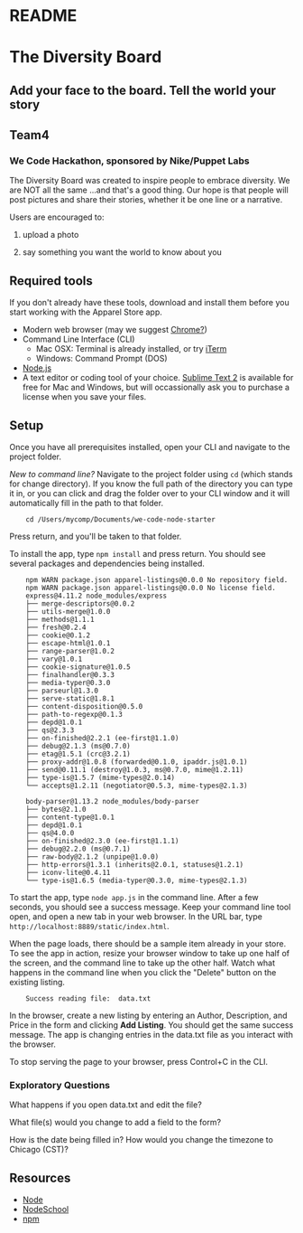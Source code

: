 # README

# The Diversity Board #
## Add your face to the board.  Tell the world your story ##

## Team4 ##
### We Code Hackathon, sponsored by Nike/Puppet Labs ###

The Diversity Board was created to inspire people to embrace diversity.  We are NOT all the same ...and that's a good thing.  Our hope is that people will post pictures and share their stories, whether it be one line or a narrative.  

Users are encouraged to:

1. upload a photo

2. say something you want the world to know about you

## Required tools

If you don't already have these tools, download and install them before you start working with the Apparel Store app.

* Modern web browser (may we suggest [Chrome?](https://www.google.com/chrome/browser))
* Command Line Interface (CLI)
	* Mac OSX: Terminal is already installed, or try [iTerm](https://www.iterm2.com/)
	* Windows: Command Prompt (DOS)
* [Node.js](https://nodejs.org/download/)
* A text editor or coding tool of your choice. [Sublime Text 2](http://www.sublimetext.com/2) is available for free for Mac and Windows, but will occassionally ask you to purchase a license when you save your files.

## Setup

Once you have all prerequisites installed, open your CLI and navigate to the project folder.

_New to command line?_ Navigate to the project folder using `cd` (which stands for change directory). If you know the full path of the directory you can type it in, or you can click and drag the folder over to your CLI window and it will automatically fill in the path to that folder.

		cd /Users/mycomp/Documents/we-code-node-starter

Press return, and you'll be taken to that folder.

To install the app, type `npm install` and press return. You should see several packages and dependencies being installed.

~~~
	npm WARN package.json apparel-listings@0.0.0 No repository field.
	npm WARN package.json apparel-listings@0.0.0 No license field.
	express@4.11.2 node_modules/express
	├── merge-descriptors@0.0.2
	├── utils-merge@1.0.0
	├── methods@1.1.1
	├── fresh@0.2.4
	├── cookie@0.1.2
	├── escape-html@1.0.1
	├── range-parser@1.0.2
	├── vary@1.0.1
	├── cookie-signature@1.0.5
	├── finalhandler@0.3.3
	├── media-typer@0.3.0
	├── parseurl@1.3.0
	├── serve-static@1.8.1
	├── content-disposition@0.5.0
	├── path-to-regexp@0.1.3
	├── depd@1.0.1
	├── qs@2.3.3
	├── on-finished@2.2.1 (ee-first@1.1.0)
	├── debug@2.1.3 (ms@0.7.0)
	├── etag@1.5.1 (crc@3.2.1)
	├── proxy-addr@1.0.8 (forwarded@0.1.0, ipaddr.js@1.0.1)
	├── send@0.11.1 (destroy@1.0.3, ms@0.7.0, mime@1.2.11)
	├── type-is@1.5.7 (mime-types@2.0.14)
	└── accepts@1.2.11 (negotiator@0.5.3, mime-types@2.1.3)

	body-parser@1.13.2 node_modules/body-parser
	├── bytes@2.1.0
	├── content-type@1.0.1
	├── depd@1.0.1
	├── qs@4.0.0
	├── on-finished@2.3.0 (ee-first@1.1.1)
	├── debug@2.2.0 (ms@0.7.1)
	├── raw-body@2.1.2 (unpipe@1.0.0)
	├── http-errors@1.3.1 (inherits@2.0.1, statuses@1.2.1)
	├── iconv-lite@0.4.11
	└── type-is@1.6.5 (media-typer@0.3.0, mime-types@2.1.3)
~~~

To start the app, type `node app.js` in the command line. After a few seconds, you should see a success message. Keep your command line tool open, and open a new tab in your web browser. In the URL bar, type `http://localhost:8889/static/index.html`.

When the page loads, there should be a sample item already in your store. To see the app in action, resize your browser window to take up one half of the screen, and the command line to take up the other half. Watch what happens in the command line when you click the "Delete" button on the existing listing.

		Success reading file:  data.txt

In the browser, create a new listing by entering an Author, Description, and Price in the form and clicking **Add Listing**. You should get the same success message. The app is changing entries in the data.txt file as you interact with the browser.

To stop serving the page to your browser, press Control+C in the CLI.


### Exploratory Questions

What happens if you open data.txt and edit the file?

What file(s) would you change to add a field to the form?

How is the date being filled in? How would you change the timezone to Chicago (CST)?


## Resources

* [Node](https://nodejs.org/)
* [NodeSchool](http://nodeschool.io/)
* [npm](https://www.npmjs.com/)
